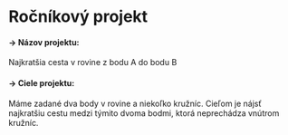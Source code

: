 # Ročníkový projekt
#### -> Názov projektu: 
  Najkratšia cesta v rovine z bodu A do bodu B
#### -> Ciele projektu: 
  Máme zadané dva body v rovine a niekoľko kružníc. Cieľom je nájsť najkratšiu cestu medzi týmito dvoma bodmi, ktorá neprechádza vnútrom kružníc.
